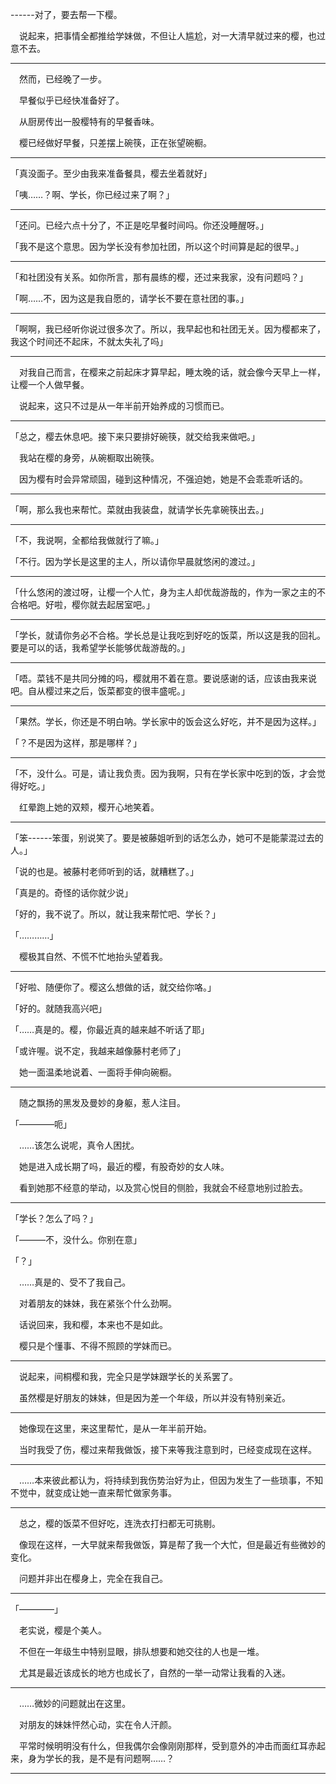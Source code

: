  ------对了，要去帮一下樱。

　说起来，把事情全都推给学妹做，不但让人尴尬，对一大清早就过来的樱，也过意不去。

---

　然而，已经晚了一步。

　早餐似乎已经快准备好了。

　从厨房传出一股樱特有的早餐香味。

　樱已经做好早餐，只差摆上碗筷，正在张望碗橱。

---

「真没面子。至少由我来准备餐具，樱去坐着就好」

「咦……？啊、学长，你已经过来了啊？」

---

「还问。已经六点十分了，不正是吃早餐时间吗。你还没睡醒呀。」

「我不是这个意思。因为学长没有参加社团，所以这个时间算是起的很早。」

---

「和社团没有关系。如你所言，那有晨练的樱，还过来我家，没有问题吗？」

「啊……不，因为这是我自愿的，请学长不要在意社团的事。」

---

「啊啊，我已经听你说过很多次了。所以，我早起也和社团无关。因为樱都来了，我这个时间还不起床，不就太失礼了吗」

---

　对我自己而言，在樱来之前起床才算早起，睡太晚的话，就会像今天早上一样，让樱一个人做早餐。

　说起来，这只不过是从一年半前开始养成的习惯而已。

---

「总之，樱去休息吧。接下来只要排好碗筷，就交给我来做吧。」

　我站在樱的身旁，从碗橱取出碗筷。

　因为樱有时会异常顽固，碰到这种情况，不强迫她，她是不会乖乖听话的。

---

「啊，那么我也来帮忙。菜就由我装盘，就请学长先拿碗筷出去。」

---

「不，我说啊，全都给我做就行了嘛。」

「不行。因为学长是这里的主人，所以请你早晨就悠闲的渡过。」

---

「什么悠闲的渡过呀，让樱一个人忙，身为主人却优哉游哉的，作为一家之主的不合格吧。好啦，樱你就去起居室吧。」

---

「学长，就请你务必不合格。学长总是让我吃到好吃的饭菜，所以这是我的回礼。要是可以的话，我希望学长能够优哉游哉的。」

---

「唔。菜钱不是共同分摊的吗，樱就用不着在意。要说感谢的话，应该由我来说吧。自从樱过来之后，饭菜都变的很丰盛呢。」

---

「果然。学长，你还是不明白呐。学长家中的饭会这么好吃，并不是因为这样。」

「？不是因为这样，那是哪样？」

---

「不，没什么。可是，请让我负责。因为我啊，只有在学长家中吃到的饭，才会觉得好吃。」

　红晕跑上她的双颊，樱开心地笑着。

---

「笨------笨蛋，别说笑了。要是被藤姐听到的话怎么办，她可不是能蒙混过去的人。」

「说的也是。被藤村老师听到的话，就糟糕了。」

「真是的。奇怪的话你就少说」

「好的，我不说了。所以，就让我来帮忙吧、学长？」

「…………」

　樱极其自然、不慌不忙地抬头望着我。

---

「好啦、随便你了。樱这么想做的话，就交给你咯。」

「好的。就随我高兴吧」

「……真是的。樱，你最近真的越来越不听话了耶」

「或许喔。说不定，我越来越像藤村老师了」

　她一面温柔地说着、一面将手伸向碗橱。

---

　随之飘扬的黑发及曼妙的身躯，惹人注目。

「————呃」

　……该怎么说呢，真令人困扰。

　她是进入成长期了吗，最近的樱，有股奇妙的女人味。

　看到她那不经意的举动，以及赏心悦目的侧脸，我就会不经意地别过脸去。

---

「学长？怎么了吗？」

「———不，没什么。你别在意」

「？」

　……真是的、受不了我自己。

　对着朋友的妹妹，我在紧张个什么劲啊。

　话说回来，我和樱，本来也不是如此。

　樱只是个懂事、不得不照顾的学妹而已。

---

　说起来，间桐樱和我，完全只是学妹跟学长的关系罢了。

　虽然樱是好朋友的妹妹，但是因为差一个年级，所以并没有特别亲近。

---

　她像现在这里，来这里帮忙，是从一年半前开始。

　当时我受了伤，樱过来帮我做饭，接下来等我注意到时，已经变成现在这样。

---

　……本来彼此都认为，将持续到我伤势治好为止，但因为发生了一些琐事，不知不觉中，就变成让她一直来帮忙做家务事。

---

　总之，樱的饭菜不但好吃，连洗衣打扫都无可挑剔。

　像现在这样，一大早就来帮我做饭，算是帮了我一个大忙，但是最近有些微妙的变化。

　问题并非出在樱身上，完全在我自己。

---

「————」

　老实说，樱是个美人。

　不但在一年级生中特别显眼，排队想要和她交往的人也是一堆。

　尤其是最近该成长的地方也成长了，自然的一举一动常让我看的入迷。

---

　……微妙的问题就出在这里。

　对朋友的妹妹怦然心动，实在令人汗颜。

　平常时候明明没有什么，但我偶尔会像刚刚那样，受到意外的冲击而面红耳赤起来，身为学长的我，是不是有问题啊……？

---



